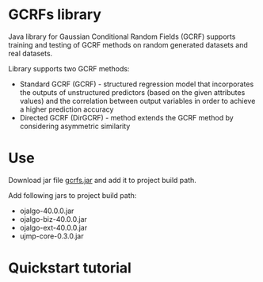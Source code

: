 GCRFs library
=====================
Java library for Gaussian Conditional Random Fields (GCRF) supports training and testing of GCRF methods on random generated datasets and real datasets.

Library supports two GCRF methods:
- Standard GCRF (GCRF) - structured regression model that incorporates the outputs of unstructured predictors (based on the given attributes values) and the correlation between output variables in order to achieve a higher prediction accuracy
- Directed GCRF (DirGCRF) -  method extends the GCRF method by considering asymmetric similarity

Use
=====================

Download jar file <a href="https://github.com/vujicictijana/Library/blob/master/gcrfs.jar?raw=true">gcrfs.jar</a> and add it to project build path.

Add following jars to project build path:
- ojalgo-40.0.0.jar
- ojalgo-biz-40.0.0.jar
- ojalgo-ext-40.0.0.jar
- ujmp-core-0.3.0.jar

Quickstart tutorial
=====================
